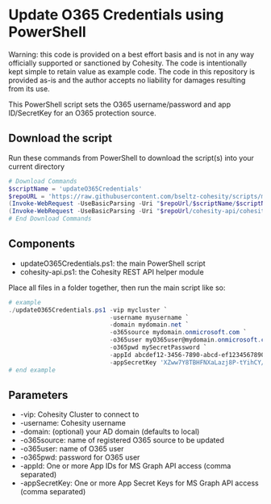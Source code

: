# Update O365 Credentials using PowerShell

Warning: this code is provided on a best effort basis and is not in any way officially supported or sanctioned by Cohesity. The code is intentionally kept simple to retain value as example code. The code in this repository is provided as-is and the author accepts no liability for damages resulting from its use.

This PowerShell script sets the O365 username/password and app ID/SecretKey for an O365 protection source.

## Download the script

Run these commands from PowerShell to download the script(s) into your current directory

```powershell
# Download Commands
$scriptName = 'updateO365Credentials'
$repoURL = 'https://raw.githubusercontent.com/bseltz-cohesity/scripts/master/powershell'
(Invoke-WebRequest -UseBasicParsing -Uri "$repoUrl/$scriptName/$scriptName.ps1").content | Out-File "$scriptName.ps1"; (Get-Content "$scriptName.ps1") | Set-Content "$scriptName.ps1"
(Invoke-WebRequest -UseBasicParsing -Uri "$repoUrl/cohesity-api/cohesity-api.ps1").content | Out-File cohesity-api.ps1; (Get-Content cohesity-api.ps1) | Set-Content cohesity-api.ps1
# End Download Commands
```

## Components

* updateO365Credentials.ps1: the main PowerShell script
* cohesity-api.ps1: the Cohesity REST API helper module

Place all files in a folder together, then run the main script like so:

```powershell
# example
./updateO365Credentials.ps1 -vip mycluster `
                            -username myusername `
                            -domain mydomain.net `
                            -o365source mydomain.onmicrosoft.com `
                            -o365user myO365user@mydomain.onmicrosoft.com `
                            -o365pwd mySecretPassword `
                            -appId abcdef12-3456-7890-abcd-ef1234567890, abcdef12-3456-7890-abcd-ef1234567891 `
                            -appSecretKey 'XZww7Y8TBHFNXaLazj8P-tYihCY/Z1=:', 'ZZww7Y8TBHFNXaLazj8P-tYihCY/Z2=:'
# end example
```

## Parameters

* -vip: Cohesity Cluster to connect to
* -username: Cohesity username
* -domain: (optional) your AD domain (defaults to local)
* -o365source: name of registered O365 source to be updated
* -o365user: name of O365 user
* -o365pwd: password for O365 user
* -appId: One or more App IDs for MS Graph API access (comma separated)
* -appSecretKey: One or more App Secret Keys for MS Graph API access (comma separated)
